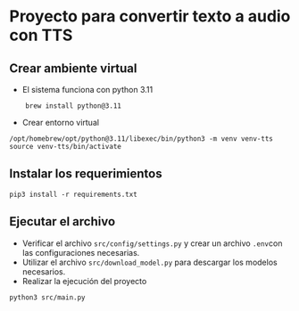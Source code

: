 # Proyecto para convertir texto a audio con TTS

## Crear ambiente virtual

- El sistema funciona con python 3.11

```shell
    brew install python@3.11
```

- Crear entorno virtual

```shell
/opt/homebrew/opt/python@3.11/libexec/bin/python3 -m venv venv-tts
source venv-tts/bin/activate
```

## Instalar los requerimientos

```shell
pip3 install -r requirements.txt
```

## Ejecutar el archivo

- Verificar el archivo `src/config/settings.py` y crear un archivo `.env`con las configuraciones necesarias.
- Utilizar el archivo `src/download_model.py` para descargar los modelos necesarios.
- Realizar la ejecución del proyecto

```shell
python3 src/main.py
```